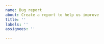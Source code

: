 ```yaml
---
name: Bug report
about: Create a report to help us improve
title: ''
labels: ''
assignees: ''

---
```

<!--
Have Questions about how to use Nilearn or need analysis suggestions & recommendations?

This is NOT the place for it.
        ===  
Post them on Neurostars (http://neurostars.org/). 
Add the tag `nilearn`  
-->

<!-- 
Include this information:
-------------------------
What version of Nilearn are you using?
What were you trying to do?
What did you expect will happen?
What actually happened?

List the steps you performed that revealed the bug to you.
Include any code samples. Enclose them in triple back-ticks (```)
Like this:

```
<code>
``` 
-->
